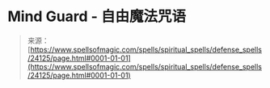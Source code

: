 <!--yml

category: 未分类

date: 2024-06-12 19:09:48

-->

# Mind Guard - 自由魔法咒语

> 来源：[https://www.spellsofmagic.com/spells/spiritual_spells/defense_spells/24125/page.html#0001-01-01](https://www.spellsofmagic.com/spells/spiritual_spells/defense_spells/24125/page.html#0001-01-01)
